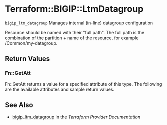 # Terraform::BIGIP::LtmDatagroup

`bigip_ltm_datagroup` Manages internal (in-line) datagroup configuration

Resource should be named with their "full path". The full path is the combination of the partition + name of the resource, for example /Common/my-datagroup.

## Return Values

### Fn::GetAtt

Fn::GetAtt returns a value for a specified attribute of this type. The following are the available attributes and sample return values.

## See Also

* [bigip_ltm_datagroup](https://www.terraform.io/docs/providers/bigip/r/ltm_datagroup.html) in the _Terraform Provider Documentation_